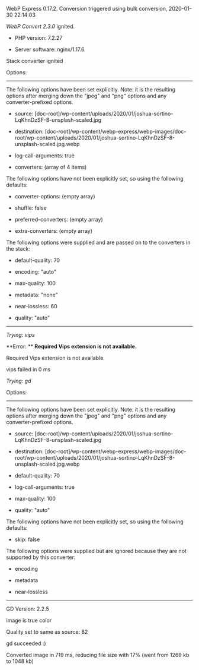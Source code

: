 WebP Express 0.17.2. Conversion triggered using bulk conversion, 2020-01-30 22:14:03

*WebP Convert 2.3.0*  ignited.
- PHP version: 7.2.27
- Server software: nginx/1.17.6

Stack converter ignited

Options:
------------
The following options have been set explicitly. Note: it is the resulting options after merging down the "jpeg" and "png" options and any converter-prefixed options.
- source: [doc-root]/wp-content/uploads/2020/01/joshua-sortino-LqKhnDzSF-8-unsplash-scaled.jpg
- destination: [doc-root]/wp-content/webp-express/webp-images/doc-root/wp-content/uploads/2020/01/joshua-sortino-LqKhnDzSF-8-unsplash-scaled.jpg.webp
- log-call-arguments: true
- converters: (array of 4 items)

The following options have not been explicitly set, so using the following defaults:
- converter-options: (empty array)
- shuffle: false
- preferred-converters: (empty array)
- extra-converters: (empty array)

The following options were supplied and are passed on to the converters in the stack:
- default-quality: 70
- encoding: "auto"
- max-quality: 100
- metadata: "none"
- near-lossless: 60
- quality: "auto"
------------


*Trying: vips* 

**Error: ** **Required Vips extension is not available.** 
Required Vips extension is not available.
vips failed in 0 ms

*Trying: gd* 

Options:
------------
The following options have been set explicitly. Note: it is the resulting options after merging down the "jpeg" and "png" options and any converter-prefixed options.
- source: [doc-root]/wp-content/uploads/2020/01/joshua-sortino-LqKhnDzSF-8-unsplash-scaled.jpg
- destination: [doc-root]/wp-content/webp-express/webp-images/doc-root/wp-content/uploads/2020/01/joshua-sortino-LqKhnDzSF-8-unsplash-scaled.jpg.webp
- default-quality: 70
- log-call-arguments: true
- max-quality: 100
- quality: "auto"

The following options have not been explicitly set, so using the following defaults:
- skip: false

The following options were supplied but are ignored because they are not supported by this converter:
- encoding
- metadata
- near-lossless
------------

GD Version: 2.2.5
image is true color
Quality set to same as source: 82
gd succeeded :)

Converted image in 719 ms, reducing file size with 17% (went from 1269 kb to 1048 kb)
